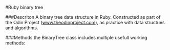 #Ruby binary tree

###Descriton
A binary tree data structure in Ruby. Constructed as part of the Odin Project (www.theodinproject.com), as practice with data structues and algorithms.

###Methods
the BinaryTree class includes multiple usefull working methods:
